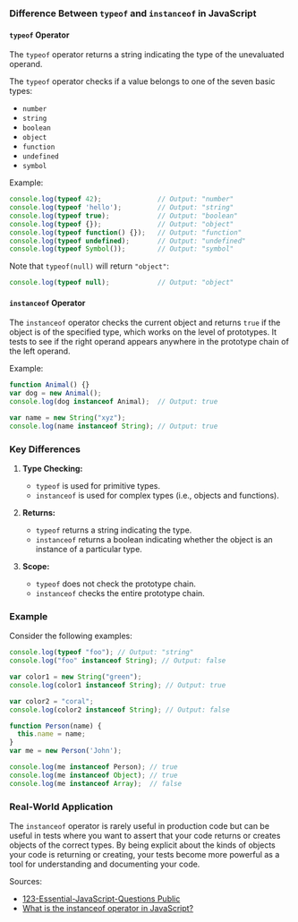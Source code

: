 
### Difference Between `typeof` and `instanceof` in JavaScript

#### `typeof` Operator

The `typeof` operator returns a string indicating the type of the unevaluated operand.

The `typeof` operator checks if a value belongs to one of the seven basic types:
- `number`
- `string`
- `boolean`
- `object`
- `function`
- `undefined`
- `symbol`

Example:

```javascript
console.log(typeof 42);              // Output: "number"
console.log(typeof 'hello');         // Output: "string"
console.log(typeof true);            // Output: "boolean"
console.log(typeof {});              // Output: "object"
console.log(typeof function() {});   // Output: "function"
console.log(typeof undefined);       // Output: "undefined"
console.log(typeof Symbol());        // Output: "symbol"
```

Note that `typeof(null)` will return `"object"`:

```javascript
console.log(typeof null);            // Output: "object"
```

#### `instanceof` Operator

The `instanceof` operator checks the current object and returns `true` if the object is of the specified type, which works on the level of prototypes. It tests to see if the right operand appears anywhere in the prototype chain of the left operand.

Example:

```javascript
function Animal() {}
var dog = new Animal();
console.log(dog instanceof Animal);  // Output: true

var name = new String("xyz");
console.log(name instanceof String); // Output: true
```

### Key Differences

1. **Type Checking:**
    - `typeof` is used for primitive types.
    - `instanceof` is used for complex types (i.e., objects and functions).

2. **Returns:**
    - `typeof` returns a string indicating the type.
    - `instanceof` returns a boolean indicating whether the object is an instance of a particular type.

3. **Scope:**
    - `typeof` does not check the prototype chain.
    - `instanceof` checks the entire prototype chain.

### Example

Consider the following examples:

```javascript
console.log(typeof "foo"); // Output: "string"
console.log("foo" instanceof String); // Output: false

var color1 = new String("green");
console.log(color1 instanceof String); // Output: true

var color2 = "coral";
console.log(color2 instanceof String); // Output: false

function Person(name) {
  this.name = name;
}
var me = new Person('John');

console.log(me instanceof Person); // true
console.log(me instanceof Object); // true
console.log(me instanceof Array);  // false
```

### Real-World Application

The `instanceof` operator is rarely useful in production code but can be useful in tests where you want to assert that
your code returns or creates objects of the correct types. By being explicit about the kinds of objects your code is
returning or creating, your tests become more powerful as a tool for understanding and documenting your code.


Sources:
* [123-Essential-JavaScript-Questions Public](https://github.com/ganqqwerty/123-Essential-JavaScript-Interview-Questions)
* [What is the instanceof operator in JavaScript?](https://stackoverflow.com/questions/2449254/what-is-the-instanceof-operator-in-javascript)